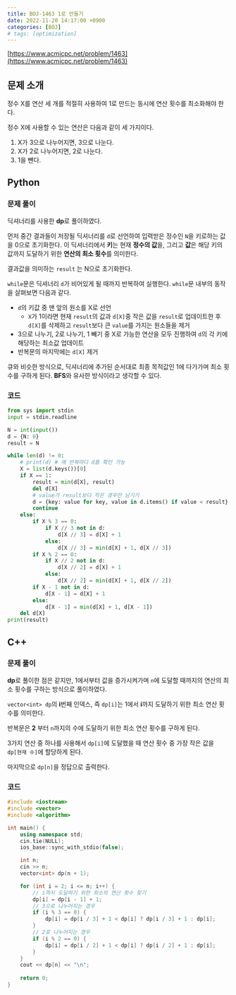 ```yaml
---
title: BOJ-1463 1로 만들기
date: 2022-11-20 14:17:00 +0900
categories: [BOJ]
# tags: [optimization]
---
```


[https://www.acmicpc.net/problem/1463](https://www.acmicpc.net/problem/1463)  

## 문제 소개

정수 X를 연산 세 개를 적절히 사용하여 1로 만드는 동시에 연산 횟수를 최소화해야 한다.

정수 X에 사용할 수 있는 연산은 다음과 같이 세 가지이다.  

1. X가 3으로 나누어지면, 3으로 나눈다.
2. X가 2로 나누어지면, 2로 나눈다.
3. 1을 뺀다.

## Python

### 문제 풀이

딕셔너리를 사용한 **dp**로 풀이하였다.

먼저 중간 결과들이 저장될 딕셔너리를 `d`로 선언하여 입력받은 정수인 `N`을 키로하는 값을 0으로 초기화한다. 이 딕셔너리에서 **키**는 현재 **정수의 값**을, 그리고 **값**은 해당 키의 값까지 도달하기 위한 **연산의 최소 횟수**를 의미한다.

결과값을 의미하는 `result` 는 N으로 초기화한다.

`while`문은 딕셔너리 `d`가 비어있게 될 때까지 반복하여 실행한다. `while`문 내부의 동작을 살펴보면 다음과 같다.

* `d`의 키값 중 맨 앞의 원소를 X로 선언
  * `X`가 1이라면 현재 `result`의 값과 `d[X]`중 작은 값을 `result`로 업데이트한 후
   `d[X]`를 삭제하고 `result`보다 큰 `value`를 가지는 원소들을 제거
* 3으로 나누기, 2로 나누기, 1 빼기 중 X로 가능한 연산을 모두 진행하여 `d`의 각 키에 해당하는 최소값 업데이트
* 반복문의 마지막에는 `d[X]` 제거

큐와 비슷한 방식으로, 딕셔너리에 추가된 순서대로 최종 목적값인 1에 다가가며 최소 횟수를 구하게 된다. **BFS**와 유사한 방식이라고 생각할 수 있다.

### 코드

```python
from sys import stdin
input = stdin.readline

N = int(input())
d = {N: 0}
result = N

while len(d) != 0:
    # print(d) # 매 반복마다 d를 확인 가능
    X = list(d.keys())[0]
    if X == 1:
        result = min(d[X], result)
        del d[X]
        # value가 result보다 작은 경우만 남기기
        d = {key: value for key, value in d.items() if value < result}
        continue
    else:
        if X % 3 == 0:
            if X // 3 not in d:
                d[X // 3] = d[X] + 1
            else:
                d[X // 3] = min(d[X] + 1, d[X // 3])
        if X % 2 == 0:
            if X // 2 not in d:
                d[X // 2] = d[X] + 1
            else:
                d[X // 2] = min(d[X] + 1, d[X // 2])
        if X - 1 not in d:
            d[X - 1] = d[X] + 1
        else:
            d[X - 1] = min(d[X] + 1, d[X - 1])
    del d[X]
print(result)
```

## C++

### 문제 풀이

**dp**로 풀이한 점은 같지만, 1에서부터 값을 증가시켜가며 `n`에 도달할 때까지의 연산의 최소 횟수를 구하는 방식으로 풀이하였다.

`vector<int> dp`의 **i**번째 인덱스, 즉 `dp[i]`는 1에서 **i**까지 도달하기 위한 최소 연산 횟수를 의미한다.

반복문은 **2** 부터 `n`까지의 수에 도달하기 위한 최소 연산 횟수를 구하게 된다.

3가지 연산 중 하나를 사용해서 `dp[i]`에 도달했을 때 연산 횟수 중 가장 작은 값을 `dp[현재 수]`에 할당하게 된다.

마지막으로 `dp[n]`을 정답으로 출력한다.

### 코드

```cpp
#include <iostream>
#include <vector>
#include <algorithm>

int main() {
	using namespace std;
	cin.tie(NULL);
	ios_base::sync_with_stdio(false);

	int n;
	cin >> n;
	vector<int> dp(n + 1);

	for (int i = 2; i <= n; i++) {
        // i까지 도달하기 위한 최소의 연산 횟수 찾기
		dp[i] = dp[i - 1] + 1;
        // 3으로 나누어지는 경우
		if (i % 3 == 0) {
			dp[i] = dp[i / 3] + 1 < dp[i] ? dp[i / 3] + 1 : dp[i];
		}
        // 2로 나누어지는 경우
		if (i % 2 == 0) {
			dp[i] = dp[i / 2] + 1 < dp[i] ? dp[i / 2] + 1 : dp[i];
		}
	}
	cout << dp[n] << "\n";
    
	return 0;
}
```
